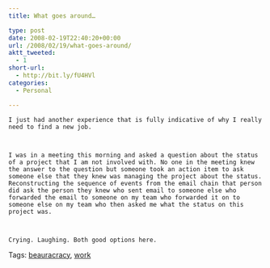 ```yaml
---
title: What goes around…

type: post
date: 2008-02-19T22:40:20+00:00
url: /2008/02/19/what-goes-around/
aktt_tweeted:
  - 1
short-url:
  - http://bit.ly/fU4HVl
categories:
  - Personal

---
```

<div class='microid-mailto+http:sha1:3ab4b71af5b52c24ca6389991bafcc3567385472'>
  
    I just had another experience that is fully indicative of why I really need to find a new job.
  
  
  
    I was in a meeting this morning and asked a question about the status of a project that I am not involved with. No one in the meeting knew the answer to the question but someone took an action item to ask someone else that they knew was managing the project about the status. Reconstructing the sequence of events from the email chain that person did ask the person they knew who sent email to someone else who forwarded the email to someone on my team who forwarded it on to someone else on my team who then asked me what the status on this project was.
  
  
  
    Crying. Laughing. Both good options here.
  
</div>

<div class="st-post-tags">
  Tags: <a href="http://www.cavort.org/tag/beauracracy/" title="beauracracy" rel="tag">beauracracy</a>, <a href="http://www.cavort.org/tag/work/" title="work" rel="tag">work</a><br />
</div>
